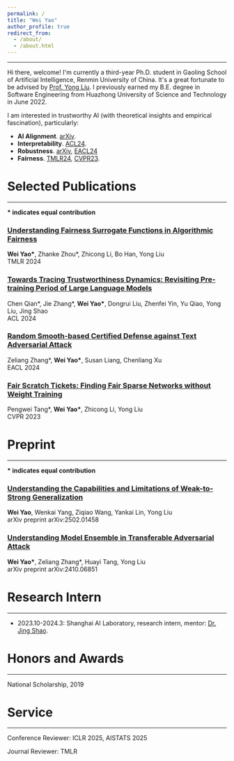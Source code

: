 ```yaml
---
permalink: /
title: "Wei Yao"
author_profile: true
redirect_from: 
  - /about/
  - /about.html
---
```


---

Hi there, welcome! I'm currently a third-year Ph.D. student in Gaoling School of Artificial Intelligence, Renmin University of China. It's a great fortunate to be advised by [Prof. Yong Liu](https://gsai.ruc.edu.cn/english/liuyong). I previously earned my B.E. degree in Software Engineering from Huazhong University of Science and Technology in June 2022.

I am interested in trustworthy AI (with theoretical insights and empirical fascination), particularly:
- **AI Alignment**. [arXiv](https://arxiv.org/pdf/2502.01458).
- **Interpretability**. [ACL24](https://arxiv.org/pdf/2402.19465.pdf).
- **Robustness**. [arXiv](https://arxiv.org/pdf/2410.06851), [EACL24](https://aclanthology.org/2024.findings-eacl.83.pdf)
- **Fairness**. [TMLR24](https://arxiv.org/pdf/2310.11211.pdf), [CVPR23](https://openaccess.thecvf.com/content/CVPR2023/papers/Tang_Fair_Scratch_Tickets_Finding_Fair_Sparse_Networks_Without_Weight_Training_CVPR_2023_paper.pdf).


<!--# Education
---

- 2018-2022: B.E. in Software Engineering from Huazhong University of Science and Technology.

- 2022-Present: Ph.D. Student in Artificial Intelligence at Renmin University of China.-->


# Selected Publications
---

**\* indicates equal contribution**

### [Understanding Fairness Surrogate Functions in Algorithmic Fairness](https://arxiv.org/pdf/2310.11211.pdf)

**Wei Yao\***, Zhanke Zhou\*, Zhicong Li, Bo Han, Yong Liu
<br>
TMLR 2024  

### [Towards Tracing Trustworthiness Dynamics: Revisiting Pre-training Period of Large Language Models](https://arxiv.org/pdf/2402.19465.pdf)

Chen Qian\*, Jie Zhang\*, **Wei Yao\***, Dongrui Liu, Zhenfei Yin, Yu Qiao, Yong Liu, Jing Shao
<br>
ACL 2024

### [Random Smooth-based Certified Defense against Text Adversarial Attack](https://aclanthology.org/2024.findings-eacl.83.pdf)

Zeliang Zhang\*, **Wei Yao\***, Susan Liang, Chenliang Xu
<br>
EACL 2024

### [Fair Scratch Tickets: Finding Fair Sparse Networks without Weight Training](https://openaccess.thecvf.com/content/CVPR2023/papers/Tang_Fair_Scratch_Tickets_Finding_Fair_Sparse_Networks_Without_Weight_Training_CVPR_2023_paper.pdf)

Pengwei Tang\*, **Wei Yao\***, Zhicong Li, Yong Liu
<br>
CVPR 2023  


# Preprint
---

**\* indicates equal contribution**

### [Understanding the Capabilities and Limitations of Weak-to-Strong Generalization](https://arxiv.org/pdf/2502.01458)

**Wei Yao**, Wenkai Yang, Ziqiao Wang, Yankai Lin, Yong Liu
<br>
arXiv preprint arXiv:2502.01458

### [Understanding Model Ensemble in Transferable Adversarial Attack](https://arxiv.org/pdf/2410.06851)

**Wei Yao\***, Zeliang Zhang\*, Huayi Tang, Yong Liu
<br>
arXiv preprint arXiv:2410.06851 



# Research Intern
---

- 2023.10-2024.3: Shanghai AI Laboratory, research intern, mentor: [Dr. Jing Shao](https://amandajshao.github.io/).

# Honors and Awards
---

National Scholarship, 2019

# Service
---

Conference Reviewer: ICLR 2025, AISTATS 2025

Journal Reviewer: TMLR


